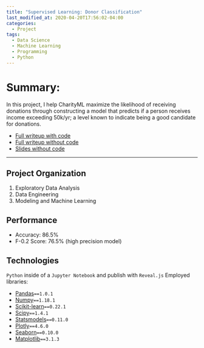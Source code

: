 ```yaml
---
title: "Supervised Learning: Donor Classification"
last_modified_at: 2020-04-20T17:56:02-04:00
categories:
  - Project
tags:
  - Data Science
  - Machine Learning
  - Programming
  - Python
---
```

# Summary:
In this project, I help CharityML maximize the likelihood of receiving donations through constructing a model that predicts if a person receives income exceeding 50k/yr; a level known to indicate being a good candidate for donations.

* [Full writeup with code](https://quantchris.com/assets/ml/sup_charity/WIP_Class_Code.html)
* [Full writeup without code](https://quantchris.com/assets/ml/sup_charity/WIP_Class_No_Code.html)
* [Slides without code](https://quantchris.com/assets/ml/sup_charity/WIP_Class_Slides.html)

___
## Project Organization
1. Exploratory Data Analysis
2. Data Engineering
3. Modeling and Machine Learning

## Performance
* Accuracy: 86.5%
* F-0.2 Score: 76.5% (high precision model)

## Technologies
`Python` inside of a `Jupyter Notebook` and publish with `Reveal.js`
Employed libraries:
* [Pandas](https://pandas.pydata.org/docs/#)`==1.0.1`
* [Numpy](https://numpy.org/doc/1.18/)`==1.18.1`
* [Scikit-learn](https://scikit-learn.org/stable/)`==0.22.1`
* [Scipy](https://docs.scipy.org/doc/scipy/reference/index.html)`==1.4.1`
* [Statsmodels](https://www.statsmodels.org/stable/index.html)`==0.11.0`
* [Plotly](https://plotly.com/python/)`==4.6.0`
* [Seaborn](https://seaborn.pydata.org)`==0.10.0`
* [Matplotlib](https://matplotlib.org/3.2.1/contents.html)`==3.1.3`
